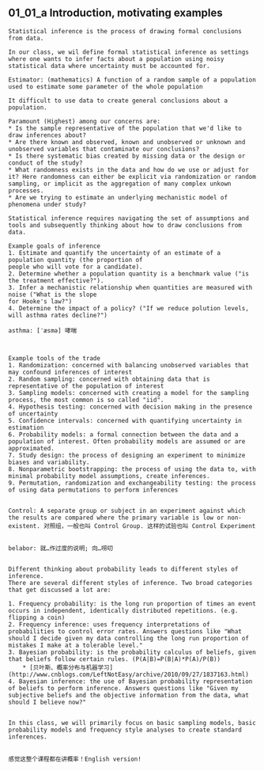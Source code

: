 ## 01_01_a Introduction, motivating examples

	Statistical inference is the process of drawing formal conclusions from data.
	
	In our class, we wil define formal statistical inference as settings where one wants to infer facts about a population using noisy statistical data where uncertainty must be accounted for.
	
	Estimator: (mathematics) A function of a random sample of a population used to estimate some parameter of the whole population
	
	It difficult to use data to create general conclusions about a population.

	Paramount (Highest) among our concerns are:
	* Is the sample representative of the population that we'd like to draw inferences about?
	* Are there known and observed, known and unobserved or unknown and unobserved variables that contaminate our conclusions?
	* Is there systematic bias created by missing data or the design or conduct of the study?
	* What randomness exists in the data and how do we use or adjust for it? Here randomness can either be explicit via randomization or random sampling, or implicit as the aggregation of many complex unkown processes.
	* Are we trying to estimate an underlying mechanistic model of phenomena under study?

	Statistical inference requires navigating the set of assumptions and tools and subsequently thinking about how to draw conclusions from data.
	
	Example goals of inference
	1. Estimate and quantify the uncertainty of an estimate of a population quantity (the proportion of
	people who will vote for a candidate).
	2. Determine whether a population quantity is a benchmark value ("is the treatment effective?").
	3. Infer a mechanistic relationship when quantities are measured with noise ("What is the slope
	for Hooke's law?")
	4. Determine the impact of a policy? ("If we reduce polution levels, will asthma rates decline?")
	
	asthma: [ˈæsmə] 哮喘
	
	
	
	Example tools of the trade
	1. Randomization: concerned with balancing unobserved variables that may confound inferences of interest
	2. Random sampling: concerned with obtaining data that is representative of the population of interest
	3. Sampling models: concerned with creating a model for the sampling process, the most common is so called "iid".
	4. Hypothesis testing: concerned with decision making in the presence of uncertainty
	5. Confidence intervals: concerned with quantifying uncertainty in estimation
	6. Probability models: a formal connection between the data and a population of interest. Often probability models are assumed or are approximated.
	7. Study design: the process of designing an experiment to minimize biases and variability.
	8. Nonparametric bootstrapping: the process of using the data to, with minimal probability model assumptions, create inferences.
	9. Permutation, randomization and exchangeability testing: the process of using data permutations to perform inferences
	
	
	Control: A separate group or subject in an experiment against which the results are compared where the primary variable is low or non-existent. 对照组，一般也叫 Control Group. 这样的试验也叫 Control Experiment
	
	
	belabor: 就…作过度的说明; 向…唠叨
	
	
	Different thinking about probability leads to different styles of inference. 
	There are several different styles of inference. Two broad categories that get discussed a lot are:

	1. Frequency probability: is the long run proportion of times an event occurs in independent, identically distributed repetitions. (e.g. flipping a coin)
	2. Frequency inference: uses frequency interpretations of probabilities to control error rates. Answers questions like "What should I decide given my data controlling the long run proportion of mistakes I make at a tolerable level."
	3. Bayesian probability: is the probability calculus of beliefs, given that beliefs follow certain rules. (P(A|B)=P(B|A)*P(A)/P(B))
		* [贝叶斯、概率分布与机器学习](http://www.cnblogs.com/LeftNotEasy/archive/2010/09/27/1837163.html)
	4. Bayesian inference: the use of Bayesian probability representation of beliefs to perform inference. Answers questions like "Given my subjective beliefs and the objective information from the data, what should I believe now?"
	
	
	In this class, we will primarily focus on basic sampling models, basic probability models and frequency style analyses to create standard inferences.
	
	
	感觉这整个课程都在讲概率！English version!
	
	
	
	
	
	
	
	
	
	
	
	
	
	
	
	
	